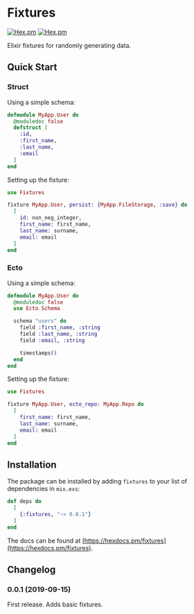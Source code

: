 # Fixtures

[![Hex.pm](https://img.shields.io/hexpm/v/fixtures.svg "Hex")](https://hex.pm/packages/fixtures)
[![Hex.pm](https://img.shields.io/hexpm/l/fixtures.svg "License")](LICENSE)

Elixir fixtures for randomly generating data.

## Quick Start

### Struct


Using a simple schema:
```elixir
defmodule MyApp.User do
  @moduledoc false
  defstruct [
    :id,
    :first_name,
    :last_name,
    :email
  ]
end
```

Setting up the fixture:
```elixir
use Fixtures

fixture MyApp.User, persist: {MyApp.FileStorage, :save} do
  [
    id: non_neg_integer,
    first_name: first_name,
    last_name: surname,
    email: email
  ]
end
```

### Ecto

Using a simple schema:
```elixir
defmodule MyApp.User do
  @moduledoc false
  use Ecto.Schema

  schema "users" do
    field :first_name, :string
    field :last_name, :string
    field :email, :string

    timestamps()
  end
end
```

Setting up the fixture:
```elixir
use Fixtures

fixture MyApp.User, ecto_repo: MyApp.Repo do
  [
    first_name: first_name,
    last_name: surname,
    email: email
  ]
end
```

## Installation

The package can be installed
by adding `fixtures` to your list of dependencies in `mix.exs`:

```elixir
def deps do
  [
    {:fixtures, "~> 0.0.1"}
  ]
end
```

The docs can
be found at [https://hexdocs.pm/fixtures](https://hexdocs.pm/fixtures).

## Changelog

### 0.0.1 (2019-09-15)

First release. Adds basic fixtures.
